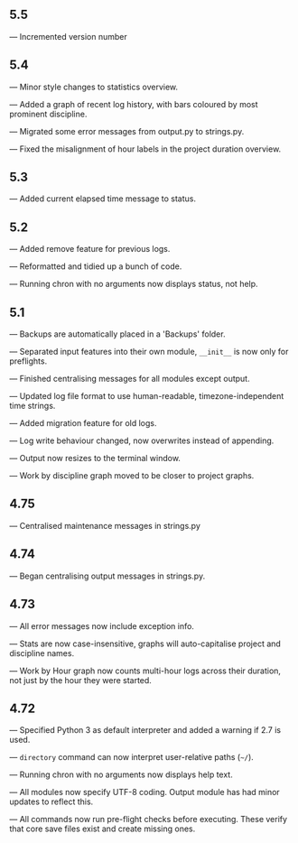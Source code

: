 ## 5.5

— Incremented version number

## 5.4

— Minor style changes to statistics overview.

— Added a graph of recent log history, with bars coloured by most prominent discipline.

— Migrated some error messages from output.py to strings.py.

— Fixed the misalignment of hour labels in the project duration overview.


## 5.3

— Added current elapsed time message to status.


## 5.2

— Added remove feature for previous logs.

— Reformatted and tidied up a bunch of code.

— Running chron with no arguments now displays status, not help.


## 5.1

— Backups are automatically placed in a 'Backups' folder.

— Separated input features into their own module, `__init__` is now only for preflights.

— Finished centralising messages for all modules except output.

— Updated log file format to use human-readable, timezone-independent time strings.

— Added migration feature for old logs.

— Log write behaviour changed, now overwrites instead of appending.

— Output now resizes to the terminal window.

— Work by discipline graph moved to be closer to project graphs.


## 4.75

— Centralised maintenance messages in strings.py


## 4.74

— Began centralising output messages in strings.py.


## 4.73

— All error messages now include exception info.

— Stats are now case-insensitive, graphs will auto-capitalise project and discipline names.

— Work by Hour graph now counts multi-hour logs across their duration, not just by the hour they were started.


## 4.72

— Specified Python 3 as default interpreter and added a warning if 2.7 is used.

— `directory` command can now interpret user-relative paths (`~/`).

— Running chron with no arguments now displays help text.

— All modules now specify UTF-8 coding. Output module has had minor updates to reflect this.

— All commands now run pre-flight checks before executing. These verify that core save files exist and create missing ones.
